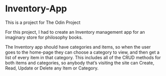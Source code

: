 # Inventory-App

This is a project for The Odin Project

For this project, I had to create an Inventory management app for an imaginary store for philosophy books.

The Inventory app should have categories and items, so when the user goes to the home-page they can choose a category to view, and then get a list of every item in that category. This includes all of the CRUD methods for both items and categories, so anybody that’s visiting the site can Create, Read, Update or Delete any Item or Category.

